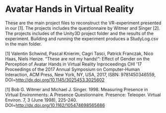 # Avatar Hands in Virtual Reality 

These are the main project files to reconstruct the VR-experiment presented in our [1]. The projects includes the questionnaire by Witmer and Singer [2]. The projects includes of the Unity3D project folder and the results of the experiment. Building and running the experiment produces a StudyLog.csv in the main folder.

[1] Valentin Schwind, Pascal Knierim, Cagri Tasci, Patrick Franczak, Nico Haas, Niels Henze. “These are not my hands!”: Effect of Gender on the Perception of Avatar Hands in Virtual Reality Inproceedings CHI '17 Proceedings of the 2017 Annual Symposium on Computer-Human Interaction, ACM Press, New York, NY, USA, 2017, ISBN: 9781450346559, DOI=http://dx.doi.org/10.1145/3025453.3025602

[1] Bob G. Witmer and Michael J. Singer. 1998. Measuring Presence in Virtual Environments: A Presence Questionnaire. Presence: Teleoper. Virtual Environ. 7, 3 (June 1998), 225-240. DOI=http://dx.doi.org/10.1162/105474698565686 
